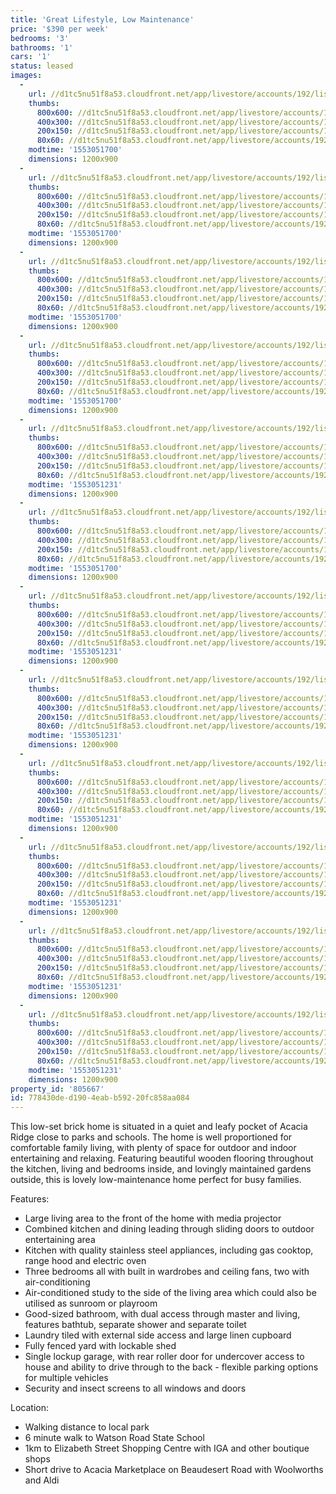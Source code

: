 ```yaml
---
title: 'Great Lifestyle, Low Maintenance'
price: '$390 per week'
bedrooms: '3'
bathrooms: '1'
cars: '1'
status: leased
images:
  -
    url: //d1tc5nu51f8a53.cloudfront.net/app/livestore/accounts/192/listings/1834223/images/Antrim-38-Patio-Dayn_20c4-ed3d-77a3-4d04-751d-21ad-8de8-03ff_20190320105203.jpg
    thumbs:
      800x600: //d1tc5nu51f8a53.cloudfront.net/app/livestore/accounts/192/listings/1834223/images/Antrim-38-Patio-Dayn_20c4-ed3d-77a3-4d04-751d-21ad-8de8-03ff_20190320105203_800x600.jpg
      400x300: //d1tc5nu51f8a53.cloudfront.net/app/livestore/accounts/192/listings/1834223/images/Antrim-38-Patio-Dayn_20c4-ed3d-77a3-4d04-751d-21ad-8de8-03ff_20190320105203_400x300.jpg
      200x150: //d1tc5nu51f8a53.cloudfront.net/app/livestore/accounts/192/listings/1834223/images/Antrim-38-Patio-Dayn_20c4-ed3d-77a3-4d04-751d-21ad-8de8-03ff_20190320105203_200x150.jpg
      80x60: //d1tc5nu51f8a53.cloudfront.net/app/livestore/accounts/192/listings/1834223/images/Antrim-38-Patio-Dayn_20c4-ed3d-77a3-4d04-751d-21ad-8de8-03ff_20190320105203_80x60.jpg
    modtime: '1553051700'
    dimensions: 1200x900
  -
    url: //d1tc5nu51f8a53.cloudfront.net/app/livestore/accounts/192/listings/1834223/images/Antrim-38-Front-Dayn_36ad-3d00-a0a3-d5d6-c722-19ec-a9b9-07bb_20190320105302.jpg
    thumbs:
      800x600: //d1tc5nu51f8a53.cloudfront.net/app/livestore/accounts/192/listings/1834223/images/Antrim-38-Front-Dayn_36ad-3d00-a0a3-d5d6-c722-19ec-a9b9-07bb_20190320105302_800x600.jpg
      400x300: //d1tc5nu51f8a53.cloudfront.net/app/livestore/accounts/192/listings/1834223/images/Antrim-38-Front-Dayn_36ad-3d00-a0a3-d5d6-c722-19ec-a9b9-07bb_20190320105302_400x300.jpg
      200x150: //d1tc5nu51f8a53.cloudfront.net/app/livestore/accounts/192/listings/1834223/images/Antrim-38-Front-Dayn_36ad-3d00-a0a3-d5d6-c722-19ec-a9b9-07bb_20190320105302_200x150.jpg
      80x60: //d1tc5nu51f8a53.cloudfront.net/app/livestore/accounts/192/listings/1834223/images/Antrim-38-Front-Dayn_36ad-3d00-a0a3-d5d6-c722-19ec-a9b9-07bb_20190320105302_80x60.jpg
    modtime: '1553051700'
    dimensions: 1200x900
  -
    url: //d1tc5nu51f8a53.cloudfront.net/app/livestore/accounts/192/listings/1834223/images/Antrim-38-Living-Day_1ef5-6c55-0f93-bdc6-97c3-4a03-8fb8-3158_20190320105201.jpg
    thumbs:
      800x600: //d1tc5nu51f8a53.cloudfront.net/app/livestore/accounts/192/listings/1834223/images/Antrim-38-Living-Day_1ef5-6c55-0f93-bdc6-97c3-4a03-8fb8-3158_20190320105201_800x600.jpg
      400x300: //d1tc5nu51f8a53.cloudfront.net/app/livestore/accounts/192/listings/1834223/images/Antrim-38-Living-Day_1ef5-6c55-0f93-bdc6-97c3-4a03-8fb8-3158_20190320105201_400x300.jpg
      200x150: //d1tc5nu51f8a53.cloudfront.net/app/livestore/accounts/192/listings/1834223/images/Antrim-38-Living-Day_1ef5-6c55-0f93-bdc6-97c3-4a03-8fb8-3158_20190320105201_200x150.jpg
      80x60: //d1tc5nu51f8a53.cloudfront.net/app/livestore/accounts/192/listings/1834223/images/Antrim-38-Living-Day_1ef5-6c55-0f93-bdc6-97c3-4a03-8fb8-3158_20190320105201_80x60.jpg
    modtime: '1553051700'
    dimensions: 1200x900
  -
    url: //d1tc5nu51f8a53.cloudfront.net/app/livestore/accounts/192/listings/1834223/images/Antrim-38-Living2-Da_807b-4b99-f773-b91a-df4a-fa78-d0ca-3b06_20190320105152.jpg
    thumbs:
      800x600: //d1tc5nu51f8a53.cloudfront.net/app/livestore/accounts/192/listings/1834223/images/Antrim-38-Living2-Da_807b-4b99-f773-b91a-df4a-fa78-d0ca-3b06_20190320105152_800x600.jpg
      400x300: //d1tc5nu51f8a53.cloudfront.net/app/livestore/accounts/192/listings/1834223/images/Antrim-38-Living2-Da_807b-4b99-f773-b91a-df4a-fa78-d0ca-3b06_20190320105152_400x300.jpg
      200x150: //d1tc5nu51f8a53.cloudfront.net/app/livestore/accounts/192/listings/1834223/images/Antrim-38-Living2-Da_807b-4b99-f773-b91a-df4a-fa78-d0ca-3b06_20190320105152_200x150.jpg
      80x60: //d1tc5nu51f8a53.cloudfront.net/app/livestore/accounts/192/listings/1834223/images/Antrim-38-Living2-Da_807b-4b99-f773-b91a-df4a-fa78-d0ca-3b06_20190320105152_80x60.jpg
    modtime: '1553051700'
    dimensions: 1200x900
  -
    url: //d1tc5nu51f8a53.cloudfront.net/app/livestore/accounts/192/listings/1834223/images/Antrim-38-Kitchen2-D_11b6-935e-ea19-ef81-9be8-1079-f80c-d152_20190320105156.jpg
    thumbs:
      800x600: //d1tc5nu51f8a53.cloudfront.net/app/livestore/accounts/192/listings/1834223/images/Antrim-38-Kitchen2-D_11b6-935e-ea19-ef81-9be8-1079-f80c-d152_20190320105156_800x600.jpg
      400x300: //d1tc5nu51f8a53.cloudfront.net/app/livestore/accounts/192/listings/1834223/images/Antrim-38-Kitchen2-D_11b6-935e-ea19-ef81-9be8-1079-f80c-d152_20190320105156_400x300.jpg
      200x150: //d1tc5nu51f8a53.cloudfront.net/app/livestore/accounts/192/listings/1834223/images/Antrim-38-Kitchen2-D_11b6-935e-ea19-ef81-9be8-1079-f80c-d152_20190320105156_200x150.jpg
      80x60: //d1tc5nu51f8a53.cloudfront.net/app/livestore/accounts/192/listings/1834223/images/Antrim-38-Kitchen2-D_11b6-935e-ea19-ef81-9be8-1079-f80c-d152_20190320105156_80x60.jpg
    modtime: '1553051231'
    dimensions: 1200x900
  -
    url: //d1tc5nu51f8a53.cloudfront.net/app/livestore/accounts/192/listings/1834223/images/Antrim-38-Kitchen-Da_7002-9aee-4ba2-c768-e84b-866e-c6de-9328_20190320105158.jpg
    thumbs:
      800x600: //d1tc5nu51f8a53.cloudfront.net/app/livestore/accounts/192/listings/1834223/images/Antrim-38-Kitchen-Da_7002-9aee-4ba2-c768-e84b-866e-c6de-9328_20190320105158_800x600.jpg
      400x300: //d1tc5nu51f8a53.cloudfront.net/app/livestore/accounts/192/listings/1834223/images/Antrim-38-Kitchen-Da_7002-9aee-4ba2-c768-e84b-866e-c6de-9328_20190320105158_400x300.jpg
      200x150: //d1tc5nu51f8a53.cloudfront.net/app/livestore/accounts/192/listings/1834223/images/Antrim-38-Kitchen-Da_7002-9aee-4ba2-c768-e84b-866e-c6de-9328_20190320105158_200x150.jpg
      80x60: //d1tc5nu51f8a53.cloudfront.net/app/livestore/accounts/192/listings/1834223/images/Antrim-38-Kitchen-Da_7002-9aee-4ba2-c768-e84b-866e-c6de-9328_20190320105158_80x60.jpg
    modtime: '1553051700'
    dimensions: 1200x900
  -
    url: //d1tc5nu51f8a53.cloudfront.net/app/livestore/accounts/192/listings/1834223/images/Antrim-38-Patio2-Day_a608-c8cd-8ccc-0b59-7eb2-fcab-4d71-d0af_20190320105148.jpg
    thumbs:
      800x600: //d1tc5nu51f8a53.cloudfront.net/app/livestore/accounts/192/listings/1834223/images/Antrim-38-Patio2-Day_a608-c8cd-8ccc-0b59-7eb2-fcab-4d71-d0af_20190320105148_800x600.jpg
      400x300: //d1tc5nu51f8a53.cloudfront.net/app/livestore/accounts/192/listings/1834223/images/Antrim-38-Patio2-Day_a608-c8cd-8ccc-0b59-7eb2-fcab-4d71-d0af_20190320105148_400x300.jpg
      200x150: //d1tc5nu51f8a53.cloudfront.net/app/livestore/accounts/192/listings/1834223/images/Antrim-38-Patio2-Day_a608-c8cd-8ccc-0b59-7eb2-fcab-4d71-d0af_20190320105148_200x150.jpg
      80x60: //d1tc5nu51f8a53.cloudfront.net/app/livestore/accounts/192/listings/1834223/images/Antrim-38-Patio2-Day_a608-c8cd-8ccc-0b59-7eb2-fcab-4d71-d0af_20190320105148_80x60.jpg
    modtime: '1553051231'
    dimensions: 1200x900
  -
    url: //d1tc5nu51f8a53.cloudfront.net/app/livestore/accounts/192/listings/1834223/images/Antrim-38-Bathroom-D_0a0a-0fb9-95c5-984b-1833-7e91-c4ac-65b0_20190320105205.jpg
    thumbs:
      800x600: //d1tc5nu51f8a53.cloudfront.net/app/livestore/accounts/192/listings/1834223/images/Antrim-38-Bathroom-D_0a0a-0fb9-95c5-984b-1833-7e91-c4ac-65b0_20190320105205_800x600.jpg
      400x300: //d1tc5nu51f8a53.cloudfront.net/app/livestore/accounts/192/listings/1834223/images/Antrim-38-Bathroom-D_0a0a-0fb9-95c5-984b-1833-7e91-c4ac-65b0_20190320105205_400x300.jpg
      200x150: //d1tc5nu51f8a53.cloudfront.net/app/livestore/accounts/192/listings/1834223/images/Antrim-38-Bathroom-D_0a0a-0fb9-95c5-984b-1833-7e91-c4ac-65b0_20190320105205_200x150.jpg
      80x60: //d1tc5nu51f8a53.cloudfront.net/app/livestore/accounts/192/listings/1834223/images/Antrim-38-Bathroom-D_0a0a-0fb9-95c5-984b-1833-7e91-c4ac-65b0_20190320105205_80x60.jpg
    modtime: '1553051231'
    dimensions: 1200x900
  -
    url: //d1tc5nu51f8a53.cloudfront.net/app/livestore/accounts/192/listings/1834223/images/Antrim-38-Bed2-Dayne_42e3-a33b-9413-f052-46a5-787c-2c2f-9c21_20190320105209.jpg
    thumbs:
      800x600: //d1tc5nu51f8a53.cloudfront.net/app/livestore/accounts/192/listings/1834223/images/Antrim-38-Bed2-Dayne_42e3-a33b-9413-f052-46a5-787c-2c2f-9c21_20190320105209_800x600.jpg
      400x300: //d1tc5nu51f8a53.cloudfront.net/app/livestore/accounts/192/listings/1834223/images/Antrim-38-Bed2-Dayne_42e3-a33b-9413-f052-46a5-787c-2c2f-9c21_20190320105209_400x300.jpg
      200x150: //d1tc5nu51f8a53.cloudfront.net/app/livestore/accounts/192/listings/1834223/images/Antrim-38-Bed2-Dayne_42e3-a33b-9413-f052-46a5-787c-2c2f-9c21_20190320105209_200x150.jpg
      80x60: //d1tc5nu51f8a53.cloudfront.net/app/livestore/accounts/192/listings/1834223/images/Antrim-38-Bed2-Dayne_42e3-a33b-9413-f052-46a5-787c-2c2f-9c21_20190320105209_80x60.jpg
    modtime: '1553051231'
    dimensions: 1200x900
  -
    url: //d1tc5nu51f8a53.cloudfront.net/app/livestore/accounts/192/listings/1834223/images/Antrim-38-Bed1-Dayne_6860-1cab-6412-8740-a4e8-aef8-f98c-67bd_20190320105210.jpg
    thumbs:
      800x600: //d1tc5nu51f8a53.cloudfront.net/app/livestore/accounts/192/listings/1834223/images/Antrim-38-Bed1-Dayne_6860-1cab-6412-8740-a4e8-aef8-f98c-67bd_20190320105210_800x600.jpg
      400x300: //d1tc5nu51f8a53.cloudfront.net/app/livestore/accounts/192/listings/1834223/images/Antrim-38-Bed1-Dayne_6860-1cab-6412-8740-a4e8-aef8-f98c-67bd_20190320105210_400x300.jpg
      200x150: //d1tc5nu51f8a53.cloudfront.net/app/livestore/accounts/192/listings/1834223/images/Antrim-38-Bed1-Dayne_6860-1cab-6412-8740-a4e8-aef8-f98c-67bd_20190320105210_200x150.jpg
      80x60: //d1tc5nu51f8a53.cloudfront.net/app/livestore/accounts/192/listings/1834223/images/Antrim-38-Bed1-Dayne_6860-1cab-6412-8740-a4e8-aef8-f98c-67bd_20190320105210_80x60.jpg
    modtime: '1553051231'
    dimensions: 1200x900
  -
    url: //d1tc5nu51f8a53.cloudfront.net/app/livestore/accounts/192/listings/1834223/images/Antrim-38-Study-Dayn_504b-ed1c-2859-2c88-89b5-1b66-9123-bac0_20190320105136.jpg
    thumbs:
      800x600: //d1tc5nu51f8a53.cloudfront.net/app/livestore/accounts/192/listings/1834223/images/Antrim-38-Study-Dayn_504b-ed1c-2859-2c88-89b5-1b66-9123-bac0_20190320105136_800x600.jpg
      400x300: //d1tc5nu51f8a53.cloudfront.net/app/livestore/accounts/192/listings/1834223/images/Antrim-38-Study-Dayn_504b-ed1c-2859-2c88-89b5-1b66-9123-bac0_20190320105136_400x300.jpg
      200x150: //d1tc5nu51f8a53.cloudfront.net/app/livestore/accounts/192/listings/1834223/images/Antrim-38-Study-Dayn_504b-ed1c-2859-2c88-89b5-1b66-9123-bac0_20190320105136_200x150.jpg
      80x60: //d1tc5nu51f8a53.cloudfront.net/app/livestore/accounts/192/listings/1834223/images/Antrim-38-Study-Dayn_504b-ed1c-2859-2c88-89b5-1b66-9123-bac0_20190320105136_80x60.jpg
    modtime: '1553051231'
    dimensions: 1200x900
  -
    url: //d1tc5nu51f8a53.cloudfront.net/app/livestore/accounts/192/listings/1834223/images/Antrim-38-Bed3-Dayne_b081-deb5-2cd6-deee-74f3-494b-9977-6077_20190320105207.jpg
    thumbs:
      800x600: //d1tc5nu51f8a53.cloudfront.net/app/livestore/accounts/192/listings/1834223/images/Antrim-38-Bed3-Dayne_b081-deb5-2cd6-deee-74f3-494b-9977-6077_20190320105207_800x600.jpg
      400x300: //d1tc5nu51f8a53.cloudfront.net/app/livestore/accounts/192/listings/1834223/images/Antrim-38-Bed3-Dayne_b081-deb5-2cd6-deee-74f3-494b-9977-6077_20190320105207_400x300.jpg
      200x150: //d1tc5nu51f8a53.cloudfront.net/app/livestore/accounts/192/listings/1834223/images/Antrim-38-Bed3-Dayne_b081-deb5-2cd6-deee-74f3-494b-9977-6077_20190320105207_200x150.jpg
      80x60: //d1tc5nu51f8a53.cloudfront.net/app/livestore/accounts/192/listings/1834223/images/Antrim-38-Bed3-Dayne_b081-deb5-2cd6-deee-74f3-494b-9977-6077_20190320105207_80x60.jpg
    modtime: '1553051231'
    dimensions: 1200x900
property_id: '805667'
id: 778430de-d190-4eab-b592-20fc858aa084
---
```

This low-set brick home is situated in a quiet and leafy pocket of Acacia Ridge close to parks and schools. The home is well proportioned for comfortable family living, with plenty of space for outdoor and indoor entertaining and relaxing. Featuring beautiful wooden flooring throughout the kitchen, living and bedrooms inside, and lovingly maintained gardens outside, this is lovely low-maintenance home perfect for busy families.

Features:

*  Large living area to the front of the home with media projector
*  Combined kitchen and dining leading through sliding doors to outdoor entertaining area
*  Kitchen with quality stainless steel appliances, including gas cooktop, range hood and electric oven
*  Three bedrooms all with built in wardrobes and ceiling fans, two with air-conditioning
*  Air-conditioned study to the side of the living area which could also be utilised as sunroom or playroom
*  Good-sized bathroom, with dual access through master and living, features bathtub, separate shower and separate toilet
*  Laundry tiled with external side access and large linen cupboard
*  Fully fenced yard with lockable shed
*  Single lockup garage, with rear roller door for undercover access to house and ability to drive through to the back - flexible parking options for multiple vehicles
*  Security and insect screens to all windows and doors

Location:

*  Walking distance to local park
*  6 minute walk to Watson Road State School
*  1km to Elizabeth Street Shopping Centre with IGA and other boutique shops
*  Short drive to Acacia Marketplace on Beaudesert Road with Woolworths and Aldi